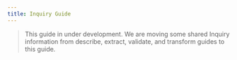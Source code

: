 ```yaml
---
title: Inquiry Guide
---
```


> This guide in under development. We are moving some shared Inquiry information from describe, extract, validate, and transform guides to this guide.

